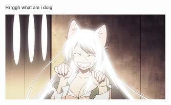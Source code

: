 Hrrggh what am i doig
  
      
      
        
![](https://github.com/bmai1/bmai1/blob/main/hanekawa.gif)
